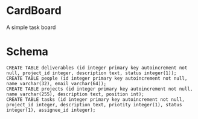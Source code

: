 # CardBoard

A simple task board

# Schema

    CREATE TABLE deliverables (id integer primary key autoincrement not null, project_id integer, description text, status integer(1));
    CREATE TABLE people (id integer primary key autoincrement not null, name varchar(32), email varchar(64));
    CREATE TABLE projects (id integer primary key autoincrement not null, name varchar(255), description text, position int);
    CREATE TABLE tasks (id integer primary key autoincrement not null, project_id integer, description text, priotity integer(1), status integer(1), assignee_id integer);
